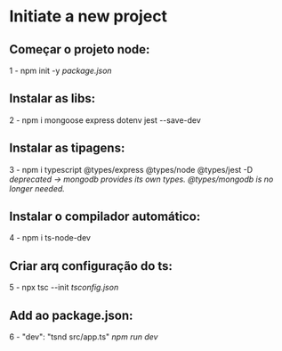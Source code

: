 # Initiate a new project

## Começar o projeto node:
1 - npm init -y
_package.json_

## Instalar as libs:
2 - npm i mongoose express dotenv jest --save-dev

## Instalar as tipagens:
3 - npm i typescript @types/express @types/node @types/jest -D
_deprecated -> mongodb provides its own types. @types/mongodb is no longer needed._

## Instalar o compilador automático:
4 - npm i ts-node-dev

## Criar arq configuração do ts:
5 - npx tsc --init
_tsconfig.json_

## Add ao package.json:

6 - "dev": "tsnd src/app.ts" 
_npm run dev_

